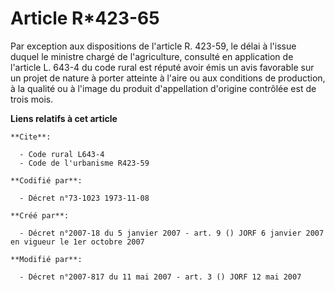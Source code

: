 # Article R*423-65

Par exception aux dispositions de l'article R. 423-59, le délai à l'issue duquel le ministre chargé de l'agriculture,
consulté en application de l'article L. 643-4 du code rural est réputé avoir émis un avis favorable sur un projet de nature à
porter atteinte à l'aire ou aux conditions de production, à la qualité ou à l'image du produit d'appellation d'origine
contrôlée est de trois mois.

**Liens relatifs à cet article**

	**Cite**:

	  - Code rural L643-4
	  - Code de l'urbanisme R423-59

	**Codifié par**:

	  - Décret n°73-1023 1973-11-08

	**Créé par**:

	  - Décret n°2007-18 du 5 janvier 2007 - art. 9 () JORF 6 janvier 2007 en vigueur le 1er octobre 2007

	**Modifié par**:

	  - Décret n°2007-817 du 11 mai 2007 - art. 3 () JORF 12 mai 2007
